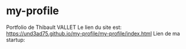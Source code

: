 # my-profile
Portfolio de Thibault VALLET
Le lien du site est: https://und3ad75.github.io/my-profile/my-profile/index.html
Lien de ma startup: 
